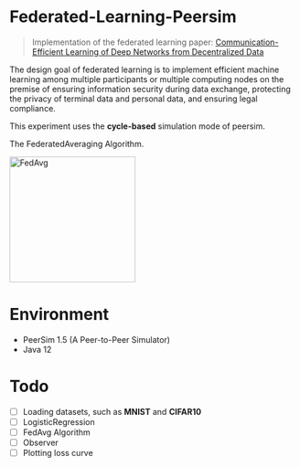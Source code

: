 # Federated-Learning-Peersim

> Implementation of the federated learning paper: [Communication-Efficient Learning of Deep Networks from Decentralized Data](https://arxiv.org/abs/1602.05629)

The design goal of federated learning is to implement efficient machine learning among multiple participants or multiple computing nodes on the premise of ensuring information security during data exchange, protecting the privacy of terminal data and personal data, and ensuring legal compliance.

This experiment uses the **cycle-based** simulation mode of peersim.

The FederatedAveraging Algorithm.

<img src="http://cdn.sshpark.com.cn/20191229154015.png" alt="FedAvg" height="220" />

# Environment
 * PeerSim 1.5 (A Peer-to-Peer Simulator)
 * Java 12

# Todo

- [ ] Loading datasets, such as **MNIST** and **CIFAR10**
- [ ] LogisticRegression
- [ ] FedAvg Algorithm
- [ ] Observer
- [ ] Plotting loss curve